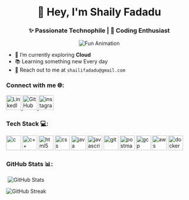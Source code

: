 <h1 align="center">👋 Hey, I'm Shaily Fadadu</h1>
<h3 align="center">✨ Passionate Technophile | 🚀 Coding Enthusiast</h3>

<!-- Add a unique and fun animation or GIF -->
<p align="center">
  <img src="https://adcy.io/wp-content/uploads/2020/04/anti-hacking.gif" alt="Fun Animation">
</p>

- 🌱 I’m currently exploring **Cloud**
- 📚 Learning something new Every day
- 📧 Reach out to me at `shailifadadu@gmail.com`

<h3 align="left">Connect with me 🌐:</h3>
<p align="left">
  <a href="https://linkedin.com/in/shaily-fadadu" target="blank">
    <img src="https://skillicons.dev/icons?i=linkedin" alt="LinkedIn" height="40" width="40" />
  </a>
  <a href="https://github.com/shailifadadu" target="blank">
    <img src="https://skillicons.dev/icons?i=github" alt="GitHub" height="40" width="40" />
  </a>
  <a href="https://instagram.com/shaily_fadadu" target="blank">
    <img src="https://skillicons.dev/icons?i=instagram" alt="instagram" height="40" width="40" />
  </a>
</p>

<h3 align="left">Tech Stack 💻:</h3>
<p align="left"> 
<img src="https://skillicons.dev/icons?i=c" alt="c" width="40" height="40"/> 
<img src="https://skillicons.dev/icons?i=cpp" alt="c++" width="40" height="40"/> 
<img src="https://skillicons.dev/icons?i=html" alt="html5" width="40" height="40"/> 
<img src="https://skillicons.dev/icons?i=css" alt="css" width="40" height="40"/> 
<img src="https://skillicons.dev/icons?i=java" alt="java" width="40" height="40"/>
<img src="https://skillicons.dev/icons?i=js" alt="javascript" width="40" height="40"/>
<img src="https://skillicons.dev/icons?i=git" alt="git" width="40" height="40"/>
<img src="https://skillicons.dev/icons?i=postman" alt="postman" width="40" height="40"/>
<img src="https://skillicons.dev/icons?i=gcp" alt="gcp" width="40" height="40"/>
<img src="https://skillicons.dev/icons?i=aws" alt="aws" width="40" height="40"/>
<img src="https://skillicons.dev/icons?i=docker" alt="docker" width="40" height="40"/>
</p>

<h3 align="left">GitHub Stats 📊:</h3>
<p>&nbsp;<img align="center" src="https://github-readme-stats.vercel.app/api?username=shailifadadu&show_icons=true&locale=en" alt="GitHub Stats" /></p>
<p><img align="center" src="https://github-readme-streak-stats.herokuapp.com/?user=shailifadadu&" alt="GitHub Streak" /></p>

<p align="center">
  <img src="https://komarev.com/ghpvc/?username=shailifadadu&style=for-the-badge" alt="">
</p>

